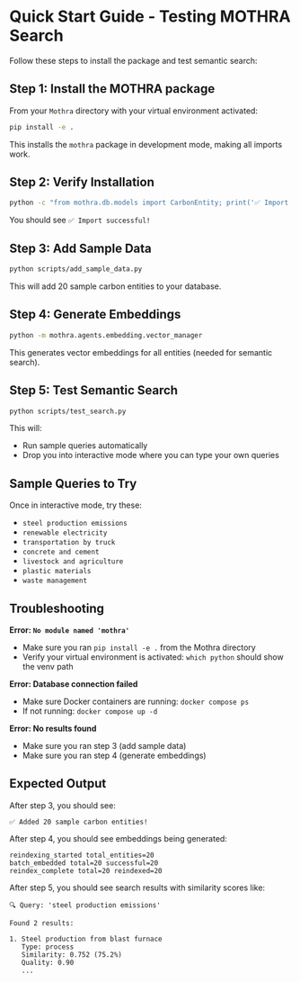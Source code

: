 # Quick Start Guide - Testing MOTHRA Search

Follow these steps to install the package and test semantic search:

## Step 1: Install the MOTHRA package

From your `Mothra` directory with your virtual environment activated:

```bash
pip install -e .
```

This installs the `mothra` package in development mode, making all imports work.

## Step 2: Verify Installation

```bash
python -c "from mothra.db.models import CarbonEntity; print('✅ Import successful!')"
```

You should see `✅ Import successful!`

## Step 3: Add Sample Data

```bash
python scripts/add_sample_data.py
```

This will add 20 sample carbon entities to your database.

## Step 4: Generate Embeddings

```bash
python -m mothra.agents.embedding.vector_manager
```

This generates vector embeddings for all entities (needed for semantic search).

## Step 5: Test Semantic Search

```bash
python scripts/test_search.py
```

This will:
- Run sample queries automatically
- Drop you into interactive mode where you can type your own queries

## Sample Queries to Try

Once in interactive mode, try these:

- `steel production emissions`
- `renewable electricity`
- `transportation by truck`
- `concrete and cement`
- `livestock and agriculture`
- `plastic materials`
- `waste management`

## Troubleshooting

**Error: `No module named 'mothra'`**
- Make sure you ran `pip install -e .` from the Mothra directory
- Verify your virtual environment is activated: `which python` should show the venv path

**Error: Database connection failed**
- Make sure Docker containers are running: `docker compose ps`
- If not running: `docker compose up -d`

**Error: No results found**
- Make sure you ran step 3 (add sample data)
- Make sure you ran step 4 (generate embeddings)

## Expected Output

After step 3, you should see:
```
✅ Added 20 sample carbon entities!
```

After step 4, you should see embeddings being generated:
```
reindexing_started total_entities=20
batch_embedded total=20 successful=20
reindex_complete total=20 reindexed=20
```

After step 5, you should see search results with similarity scores like:
```
🔍 Query: 'steel production emissions'

Found 2 results:

1. Steel production from blast furnace
   Type: process
   Similarity: 0.752 (75.2%)
   Quality: 0.90
   ...
```
